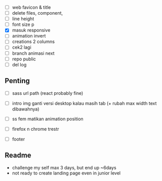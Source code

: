 - [ ] web favicon & title
- [ ] delete files, component, 
- [ ] line height
- [ ] font size p
- [x] masuk responsive
- [ ] animation invert
- [ ] creations 2 columns
- [ ] cek2 lagi
- [ ] branch animasi next
- [ ] repo public
- [ ] del log

## Penting
- [ ] sass url path (react probably fine)
- [ ] intro img ganti versi desktop kalau masih tab (+ rubah max width text dibawahnya)
- [ ] ss fem matikan animation position
- [ ] firefox n chrome trestr
- [ ] footer


## Readme
- challenge my self max 3 days, but end up ~6days
- not ready to create landing page even in junior level